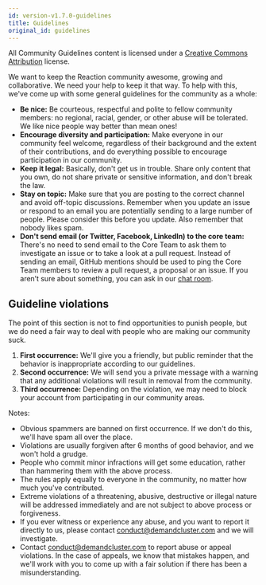 ```yaml
---
id: version-v1.7.0-guidelines
title: Guidelines
original_id: guidelines
---
```

    
All Community Guidelines content is licensed under a [Creative Commons Attribution](https://creativecommons.org/licenses/by/3.0/) license.

We want to keep the Reaction community awesome, growing and collaborative. We need your help to keep it that way. To help with this, we've come up with some general guidelines for the community as a whole:

- **Be nice:** Be courteous, respectful and polite to fellow community members: no regional, racial, gender, or other abuse will be tolerated. We like nice people way better than mean ones!
- **Encourage diversity and participation:** Make everyone in our community feel welcome, regardless of their background and the extent of their contributions, and do everything possible to encourage participation in our community.
- **Keep it legal:** Basically, don't get us in trouble. Share only content that you own, do not share private or sensitive information, and don't break the law.
- **Stay on topic:** Make sure that you are posting to the correct channel and avoid off-topic discussions. Remember when you update an issue or respond to an email you are potentially sending to a large number of people. Please consider this before you update. Also remember that nobody likes spam.
- **Don't send email (or Twitter, Facebook, LinkedIn) to the core team:** There's no need to send email to the Core Team to ask them to investigate an issue or to take a look at a pull request. Instead of sending an email, GitHub mentions should be used to ping the Core Team members to review a pull request, a proposal or an issue. If you aren’t sure about something, you can ask in our [chat room](https://gitter.im/reactioncommerce/reaction).

## **Guideline violations**

The point of this section is not to find opportunities to punish people, but we do need a fair way to deal with people who are making our community suck.

1. **First occurrence:** We'll give you a friendly, but public reminder that the behavior is inappropriate according to our guidelines.
2. **Second occurrence:** We will send you a private message with a warning that any additional violations will result in removal from the community.
3. **Third occurrence:** Depending on the violation, we may need to block your account from participating in our community areas.

Notes:

- Obvious spammers are banned on first occurrence. If we don't do this, we'll have spam all over the place.
- Violations are usually forgiven after 6 months of good behavior, and we won't hold a grudge.
- People who commit minor infractions will get some education, rather than hammering them with the above process.
- The rules apply equally to everyone in the community, no matter how much you've contributed.
- Extreme violations of a threatening, abusive, destructive or illegal nature will be addressed immediately and are not subject to above process or forgiveness.
- If you ever witness or experience any abuse, and you want to report it directly to us, please contact [conduct@demandcluster.com](mailto:abuse@demandcluster.com) and we will investigate.
- Contact [conduct@demandcluster.com](mailto:abuse@demandcluster.com) to report abuse or appeal violations. In the case of appeals, we know that mistakes happen, and we'll work with you to come up with a fair solution if there has been a misunderstanding.
